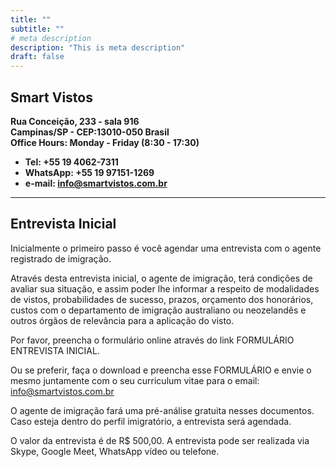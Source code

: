 ```yaml
---
title: ""
subtitle: ""
# meta description
description: "This is meta description"
draft: false
---
```

## **Smart Vistos**  
**Rua Conceição, 233 - sala 916**  
**Campinas/SP - CEP:13010-050 Brasil**  
**Office Hours: Monday - Friday (8:30 - 17:30)**

* **Tel: +55 19 4062-7311**
* **WhatsApp: +55 19 97151-1269**  
* **e-mail: info@smartvistos.com.br**


_________________________________________________________________________________________________________________________________

## **Entrevista Inicial**

Inicialmente o primeiro passo é você agendar uma entrevista com o agente registrado de imigração.

Através desta entrevista inicial, o agente de imigração, terá condições de avaliar sua situação, e assim poder lhe informar a respeito de modalidades de vistos, probabilidades de sucesso, prazos, orçamento dos honorários, custos com o departamento de imigração australiano ou neozelandês e outros órgãos de relevância para a aplicação do visto.

Por favor, preencha o formulário online através do link FORMULÁRIO ENTREVISTA INICIAL.

Ou se preferir, faça o download e preencha esse FORMULÁRIO e envie o mesmo juntamente com o seu curriculum vitae para o email: info@smartvistos.com.br

O agente de imigração fará uma pré-análise gratuita nesses documentos.
Caso esteja dentro do perfil imigratório, a entrevista será agendada.
 
O valor da entrevista é de R$ 500,00.
A entrevista pode ser realizada via Skype, Google Meet, WhatsApp vídeo ou telefone. 
